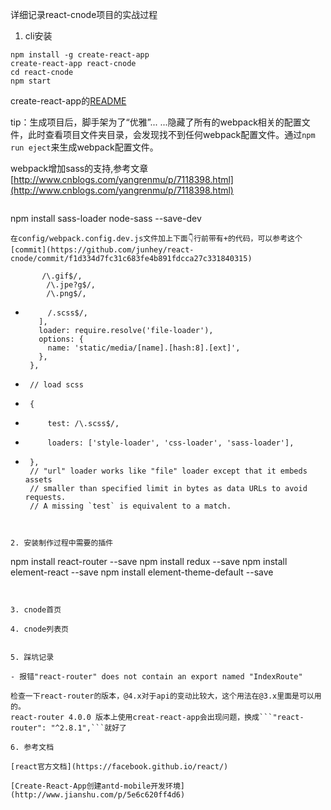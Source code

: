 详细记录react-cnode项目的实战过程

1. cli安装
```
npm install -g create-react-app
create-react-app react-cnode
cd react-cnode
npm start
```
create-react-app的[README](https://github.com/facebookincubator/create-react-app/blob/master/packages/react-scripts/template/README.md)

tip：生成项目后，脚手架为了“优雅”... ...隐藏了所有的webpack相关的配置文件，此时查看项目文件夹目录，会发现找不到任何webpack配置文件。通过```npm run eject```来生成webpack配置文件。

webpack增加sass的支持,参考文章[http://www.cnblogs.com/yangrenmu/p/7118398.html](http://www.cnblogs.com/yangrenmu/p/7118398.html)
>```
npm install sass-loader node-sass --save-dev
```
在config/webpack.config.dev.js文件加上下面👇行前带有+的代码，可以参考这个[commit](https://github.com/junhey/react-cnode/commit/f1d334d7fc31c683fe4b891fdcca27c331840315)
```
           /\.gif$/,
            /\.jpe?g$/,
            /\.png$/,
 +          /.scss$/,
          ],
          loader: require.resolve('file-loader'),
          options: {
            name: 'static/media/[name].[hash:8].[ext]',
          },
        },
 +      // load scss
 +      {
 +          test: /\.scss$/,
 +          loaders: ['style-loader', 'css-loader', 'sass-loader'],
 +      },
        // "url" loader works like "file" loader except that it embeds assets
        // smaller than specified limit in bytes as data URLs to avoid requests.
        // A missing `test` is equivalent to a match.
```


2. 安装制作过程中需要的插件
```
npm install react-router --save 
npm install redux --save
npm install element-react --save
npm install element-theme-default --save
```


3. cnode首页

4. cnode列表页


5. 踩坑记录

- 报错"react-router" does not contain an export named "IndexRoute"

检查一下react-router的版本，@4.x对于api的变动比较大，这个用法在@3.x里面是可以用的。
react-router 4.0.0 版本上使用creat-react-app会出现问题，换成```"react-router": "^2.8.1",```就好了

6. 参考文档

[react官方文档](https://facebook.github.io/react/)

[Create-React-App创建antd-mobile开发环境](http://www.jianshu.com/p/5e6c620ff4d6)